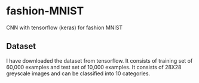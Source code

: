 # fashion-MNIST

CNN with tensorflow (keras) for fashion MNIST

## Dataset
I have downloaded the dataset from tensorflow. It consists of training set of 60,000 examples and test set of 10,000 examples. It consists of 28X28 greyscale images and can be classified into 10 categories.
